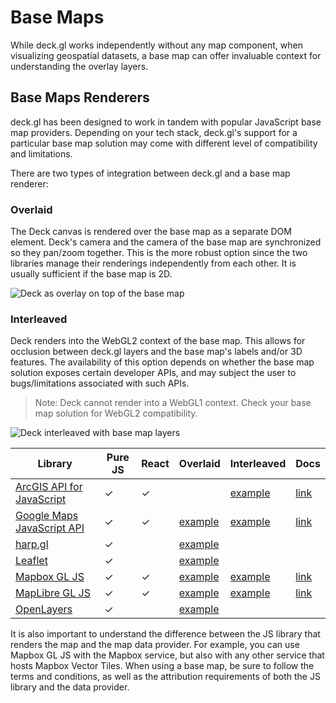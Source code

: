 # Base Maps

While deck.gl works independently without any map component, when visualizing geospatial datasets, a base map can offer invaluable context for understanding the overlay layers.

## Base Maps Renderers

deck.gl has been designed to work in tandem with popular JavaScript base map providers. Depending on your tech stack, deck.gl's support for a particular base map solution may come with different level of compatibility and limitations.

There are two types of integration between deck.gl and a base map renderer:

### Overlaid

The Deck canvas is rendered over the base map as a separate DOM element. Deck's camera and the camera of the base map are synchronized so they pan/zoom together. This is the more robust option since the two libraries manage their renderings independently from each other. It is usually sufficient if the base map is 2D.

![Deck as overlay on top of the base map](https://miro.medium.com/max/1600/0*K3DVssEhnv5VaDCp)

### Interleaved

Deck renders into the WebGL2 context of the base map. This allows for occlusion between deck.gl layers and the base map's labels and/or 3D features. The availability of this option depends on whether the base map solution exposes certain developer APIs, and may subject the user to bugs/limitations associated with such APIs. 

> Note: Deck cannot render into a WebGL1 context. Check your base map solution for WebGL2 compatibility.

![Deck interleaved with base map layers](https://miro.medium.com/max/1600/0*faYL1UbVD4af5qzy)


| Library | Pure JS | React | Overlaid | Interleaved | Docs |
| ----- | ----- | ----- | ----- | ----- | ----- |
| [ArcGIS API for JavaScript](https://developers.arcgis.com/javascript/latest/) | ✓ | ✓ | | [example](https://github.com/visgl/deck.gl/tree/master/examples/get-started/pure-js/arcgis) | [link](../developer-guide/base-maps/using-with-arcgis.md) |
| [Google Maps JavaScript API](https://developers.google.com/maps/documentation/javascript/deckgl-overlay-view) | ✓ | ✓ | [example](https://github.com/visgl/deck.gl/tree/master/examples/get-started/pure-js/google-maps) | [example](https://developers.google.com/maps/documentation/javascript/examples/deckgl-tripslayer) | [link](../developer-guide/base-maps/using-with-google-maps.md) |
| [harp.gl](https://www.harp.gl/) | ✓ | | [example](https://github.com/visgl/deck.gl/tree/master/examples/get-started/pure-js/harp.gl) |  | |
| [Leaflet](https://leafletjs.com/) | ✓ | | [example](https://github.com/visgl/deck.gl/tree/master/examples/get-started/pure-js/leaflet) |  | |
| [Mapbox GL JS](https://docs.mapbox.com/mapbox-gl-js/api/) | ✓ | ✓ | [example](https://github.com/visgl/deck.gl/tree/master/examples/get-started/pure-js/mapbox) | [example](https://deck.gl/gallery/mapbox-overlay) | [link](../developer-guide/base-maps/using-with-mapbox.md) |
| [MapLibre GL JS](https://maplibre.org/maplibre-gl-js-docs/api/) | ✓ | ✓ | [example](https://github.com/visgl/deck.gl/tree/master/examples/get-started/pure-js/maplibre) | [example](https://deck.gl/gallery/maplibre-overlay) | [link](../developer-guide/base-maps/using-with-maplibre.md) |
| [OpenLayers](https://openlayers.org/) | ✓ | | [example](https://github.com/visgl/deck.gl/tree/master/examples/get-started/pure-js/openlayers) |  | |

It is also important to understand the difference between the JS library that renders the map and the map data provider. For example, you can use Mapbox GL JS with the Mapbox service, but also with any other service that hosts Mapbox Vector Tiles. When using a base map, be sure to follow the terms and conditions, as well as the attribution requirements of both the JS library and the data provider.
